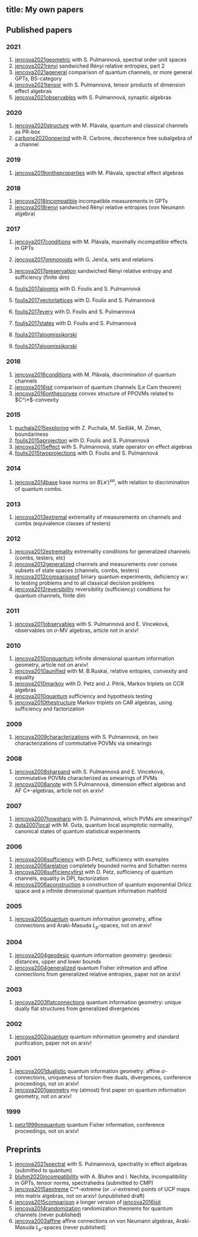 title: My own papers
---
## Published papers
### 2021
1. [jencova2021geometric](jencova2021geometric)
with S. Pulmannová, spectral order unit spaces
1. [jencova2021renyi](jencova2021renyi)
sandwiched Rényi relative entropies, part 2
1. [jencova2021ageneral](jencova2021ageneral)
comparison of quantum channels, or more general GPTs, BS-category
1. [jencova2021tensor](jencova2021tensor)
with S. Pulmannová, tensor products of dimension effect algebras
1. [jencova2021observables](jencova2021observables)
with S. Pulmannová, synaptic algebras
### 2020
1. [jencova2020structure](jencova2020structure)
with M. Plávala, quantum and classical channels as PR-box
1. [carbone2020onperiod](carbone2020onperiod)
with R. Carbone, decoherence free subalgebra of a channel
### 2019
1. [jencova2019ontheproperties](jencova2019ontheproperties)
with M. Plávala, spectral effect algebras
### 2018
1. [jencova2018incompatible](jencova2018incompatible)
incompatible measurements in GPTs
1. [jencova2018renyi](jencova2018renyi)
sandwiched Rényi relative entropies (von Neumann algebra)
### 2017
1. [jencova2017conditions](jencova2017conditions)
with M. Plávala, maximally incompatible effects in GPTs
1. [jencova2017onmonoids](jencova2017onmonoids)
with G. Jenča, sets and relations
1. [jencova2017preservation](jencova2017preservation)
sandwiched Rényi relative entropy and sufficiency (finite dim)
1. [foulis2017aloomis](foulis2017aloomis)
with D. Foulis and S. Pulmannová
1. [foulis2017vectorlattices](foulis2017vectorlattices)
with D. Foulis and S. Pulmannová
1. [foulis2017every](foulis2017every)
with D. Foulis and S. Pulmannová
1. [foulis2017states](foulis2017states)
with D. Foulis and S. Pulmannová

1. [foulis2017aloomissikorski](foulis2017aloomissikorski)
1. [foulis2017aloomissikorski](foulis2017aloomissikorski)
### 2016
1. [jencova2016conditions](jencova2016conditions)
with M. Plávala, discrimination of quantum channels
1. [jencova2016isit](jencova2016isit)
comparison of quantum channels (Le Cam theorem)
1. [jencova2016ontheconvex](jencova2016ontheconvex)
convex structure of PPOVMs related to $C^\*$-convexity
### 2015
1. [puchala2015exploring](puchala2015exploring)
with Z. Puchala, M. Sedlák, M. Ziman, boundariness
1. [foulis2015aprojection](foulis2015aprojection)
with D. Foulis and S. Pulmannová
1. [jencova2015effect](jencova2015effect)
with S. Pulmannová, state operator on effect algebras
1. [foulis2015twoprojections](foulis2015twoprojections)
with D. Foulis and S. Pulmannová

### 2014
1. [jencova2014base](jencova2014base)
base norms on $B(\mathcal H)^{sa}$, with relation to discrimination of quantum combs.
### 2013
1. [jencova2013extremal](jencova2013extremal)
extremality of measurements on channels and combs (equivalence classes of testers)
### 2012
1. [jencova2012extremality](jencova2012extremality) extremality conditions for generalized channels (combs, testers,
etc)
1. [jencova2012generalized](jencova2012generalized)
channels and measurements over convex subsets of state spaces (channels, combs, testers)
1. [jencova2012comparisonof](jencova2012comparisonof) binary quantum experiments, deficiency w.r. to testing problems
and to all classical decision problems
1. [jencova2012reversibility](jencova2012reversibility) reversibility (sufficiency) conditions for quantum channels,
finite dim
### 2011
1. [jencova2011observables](jencova2011observables) with S. Pulmannová and E. Vinceková,
observables on $\sigma$-MV algebras, article not in arxiv!
### 2010
1. [jencova2010onquantum](jencova2010onquantum)
infinite dimensional quantum information geometry, article not on arxiv!
1. [jencova2010aunified](jencova2010aunified)
with M. B.Ruskai, relative entopies, convexity and equality
1. [jencova2010markov](jencova2010markov)
with D. Petz and J. Pitrik, Markov triplets on CCR algebras
1. [jencova2010quantum](jencova2010quantum)
sufficiency and hypothesis testing
1. [jencova2010thestructure](jencova2010thestructure)
Markov triplets on CAR algebras, using sufficiency and factorization
### 2009
1. [jencova2009characterizations](jencova2009characterizations)
with S. Pulmannová, on two characterizations of commutative POVMs via smearings
### 2008
1. [jencova2008sharpand](jencova2008sharpand)
with S. Pulmannová and E. Vinceková, commutative POVMs characterized as smearings of PVMs
1. [jencova2008anote](jencova2008anote)
with S.Pulmannová, dimension effect algebras and AF C\*-algebras, article not on arxiv!
### 2007
1. [jencova2007howsharp](jencova2007howsharp) with S. Pulmannová, which PVMs  are smearings?
1. [guta2007local](guta2007local) with M. Guta, quantum local asymptotic normality, canonical states of quantum
statistical experiments
### 2006
1. [jencova2006sufficiency](jencova2006sufficiency) with D.Petz, sufficiency with examples
1. [jencova2006arelation](jencova2006arelation) completely bounded norms and Schatten norms
1. [jencova2006sufficiencyfirst](jencova2006sufficiencyfirts) with D. Petz, sufficiency of quantum channels, equality in DPI,
factorization
1. [jencova2006aconstruction](jencova2006aconstruction) a construction of quantum exponential Orlicz space and a
infinite dimensional quantum information matifold
### 2005
1. [jencova2005quantum](jencova2005quantum)  quantum information geometry, affine connections and Araki-Masuda $L_p$-spaces, not on arxiv!
### 2004
1. [jencova2004geodesic](jencova2004geodesic) quantum information geometry: geodesic distances, upper and lower bounds
1. [jencova2004generalized](jencova2004generalized) quantum Fisher infrmation and affine connections from generalized
relative entropies, paper not on arxiv!
### 2003
1. [jencova2003flatconnections](jencova2003flatconnections) quantum information geometry: unique dually flat structures from generalized divergences
### 2002
1.  [jencova2002quantum](jencova2002quantum) quantum information geometry and standard purification, paper not on arxiv!
### 2001
1.  [jencova2001dualistic](jencova2001dualistic) quantum information geometry:  affine $\alpha$-connections, uniqueness of
torsion-free duals,  divergences, conference proceedings,  not on arxiv!
1. [jencova2001geometry](jencova2001geometry) my (almost) first paper on quantum information geometry, not on arxiv!
### 1999
1. [petz1999onquantum](petz1999onquantum) quantum Fisher information, conference proceedings, not on arxiv!
## Preprints
1. [jencova2021spectral](jencova2021spectral) with S. Pulmannová, spectrality in effect algebras (submitted to quantum)
1. [bluhm2020incompatibility](bluhm2020incompatibility)
with A. Bluhm and I. Nechita, incompatibility in GPTs, tensor norms, spectrahedra (submitted to CMP)
1. [jencova2015aextreme](jencova2015aextreme) C^\*-extreme (or $\mathcal A$-extreme) points of UCP maps into matrix
algebras, not on arxiv!  (unpublished draft)
1. [jencova2015comparison](jencova2015comparison) a longer version of [jencova2016isit](jencova2016isit)
1. [jencova2014randomization](jencova2014randomization) randomization theorems for quantum channels  (never published)
1. [jencova2003affine](jencova2003affine) affine connections on von Neumann algebras, Araki-Masuda $L_p$-spaces (never published)

